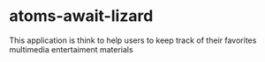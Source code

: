 # atoms-await-lizard
This application is think to help users to keep track of their favorites multimedia entertaiment materials
